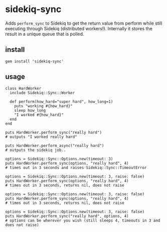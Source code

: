 # sidekiq-sync

Adds `perform_sync` to Sidekiq to get the return value from perform while still executing through Sidekiq (distributed workers!). Internally it stores the result in a unique queue that is polled.

## install

```
gem install 'sidekiq-sync'
```

## usage

```
class HardWorker
  include Sidekiq::Sync::Worker

  def perform(how_hard="super hard", how_long=1)
    puts "working #{how_hard}"
    sleep how_long
    "I worked #{how_hard}"
  end
end

puts HardWorker.perform_sync("really hard")
# outputs "I worked really hard"

puts HardWorker.perform_async("really hard")
# outputs the sidekiq job..

options = Sidekiq::Sync::Options.new(timeout: 3)
puts HardWorker.perform_sync(options, "really hard", 4)
# times out in 3 seconds and raises Sidekiq::Sync::TimeoutError

options = Sidekiq::Sync::Options.new(timeout: 3, raise: false)
puts HardWorker.perform_sync(options, "really hard", 4)
# times out in 3 seconds, returns nil, does not raise

options = Sidekiq::Sync::Options.new(timeout: 3, raise: false)
puts HardWorker.perform_sync(options, "really hard", 4)
# times out in 3 seconds, returns nil, does not raise

options = Sidekiq::Sync::Options.new(timeout: 3, raise: false)
puts HardWorker.perform_sync("really hard", options, 4)
# options can be wherever you wish (still sleeps 4, timeouts in 3 and does not raise)
```
